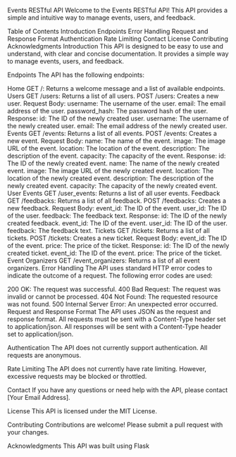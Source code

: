 Events RESTful API
Welcome to the Events RESTful API! This API provides a simple and intuitive way to manage events, users, and feedback.

Table of Contents
Introduction
Endpoints
Error Handling
Request and Response Format
Authentication
Rate Limiting
Contact
License
Contributing
Acknowledgments
Introduction
This API is designed to be easy to use and understand, with clear and concise documentation. It provides a simple way to manage events, users, and feedback.

Endpoints
The API has the following endpoints:

Home
GET /: Returns a welcome message and a list of available endpoints.
Users
GET /users: Returns a list of all users.
POST /users: Creates a new user.
Request Body:
username: The username of the user.
email: The email address of the user.
password_hash: The password hash of the user.
Response:
id: The ID of the newly created user.
username: The username of the newly created user.
email: The email address of the newly created user.
Events
GET /events: Returns a list of all events.
POST /events: Creates a new event.
Request Body:
name: The name of the event.
image: The image URL of the event.
location: The location of the event.
description: The description of the event.
capacity: The capacity of the event.
Response:
id: The ID of the newly created event.
name: The name of the newly created event.
image: The image URL of the newly created event.
location: The location of the newly created event.
description: The description of the newly created event.
capacity: The capacity of the newly created event.
User Events
GET /user_events: Returns a list of all user events.
Feedback
GET /feedbacks: Returns a list of all feedback.
POST /feedbacks: Creates a new feedback.
Request Body:
event_id: The ID of the event.
user_id: The ID of the user.
feedback: The feedback text.
Response:
id: The ID of the newly created feedback.
event_id: The ID of the event.
user_id: The ID of the user.
feedback: The feedback text.
Tickets
GET /tickets: Returns a list of all tickets.
POST /tickets: Creates a new ticket.
Request Body:
event_id: The ID of the event.
price: The price of the ticket.
Response:
id: The ID of the newly created ticket.
event_id: The ID of the event.
price: The price of the ticket.
Event Organizers
GET /event_organizers: Returns a list of all event organizers.
Error Handling
The API uses standard HTTP error codes to indicate the outcome of a request. The following error codes are used:

200 OK: The request was successful.
400 Bad Request: The request was invalid or cannot be processed.
404 Not Found: The requested resource was not found.
500 Internal Server Error: An unexpected error occurred.
Request and Response Format
The API uses JSON as the request and response format. All requests must be sent with a Content-Type header set to application/json. All responses will be sent with a Content-Type header set to application/json.

Authentication
The API does not currently support authentication. All requests are anonymous.

Rate Limiting
The API does not currently have rate limiting. However, excessive requests may be blocked or throttled.

Contact
If you have any questions or need help with the API, please contact [Your Email Address].

License
This API is licensed under the MIT License.

Contributing
Contributions are welcome! Please submit a pull request with your changes.

Acknowledgments
This API was built using Flask